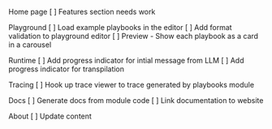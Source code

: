 Home page
[ ] Features section needs work

Playground
[ ] Load example playbooks in the editor
[ ] Add format validation to playground editor
[ ] Preview - Show each playbook as a card in a carousel

Runtime
[ ] Add progress indicator for intial message from LLM
[ ] Add progress indicator for transpilation

Tracing
[ ] Hook up trace viewer to trace generated by playbooks module

Docs
[ ] Generate docs from module code
[ ] Link documentation to website

About
[ ] Update content

